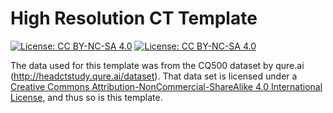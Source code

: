 
<!-- README.md is generated from README.Rmd. Please edit that file -->

# High Resolution CT Template

<!-- badges: start -->

[![License: CC
BY-NC-SA 4.0](https://img.shields.io/badge/License-CC%20BY--NC--SA%204.0-lightgrey.svg)](https://creativecommons.org/licenses/by-nc-sa/4.0/)
[![License: CC
BY-NC-SA 4.0](https://licensebuttons.net/l/by-nc-sa/4.0/80x15.png)](https://creativecommons.org/licenses/by-nc-sa/4.0/)
<!-- badges: end -->

The data used for this template was from the CQ500 dataset by qure.ai
(<http://headctstudy.qure.ai/dataset>). That data set is licensed under
a [Creative Commons Attribution-NonCommercial-ShareAlike 4.0
International
License](http://creativecommons.org/licenses/by-nc-sa/4.0/), and thus so
is this template.
